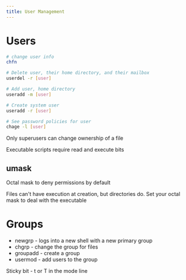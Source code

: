 ```yaml
---
title: User Management
---
```


# Users

```bash
# change user info
chfn

# Delete user, their home directory, and their mailbox
userdel -r [user]

# Add user, home directory
useradd -m [user]

# Create system user
useradd -r [user]

# See password policies for user
chage -l [user]
```

Only superusers can change ownership of a file

Executable scripts require read and execute bits

## umask

Octal mask to deny permissions by default

Files can't have execution at creation, but directories do. Set your octal mask to deal with the executable

# Groups

* newgrp - logs into a new shell with a new primary group
* chgrp - change the group for files
* groupadd - create a group
* usermod - add users to the group

Sticky bit - t or T in the mode line

